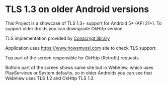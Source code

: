 # TLS 1.3 on older Android versions

This Project is a showcase of TLS 1.3+ support for Android 5+ (API 21+). 
To support older droids you can downgrade OkHttp version.

TLS implementation provided by [Conscrypt library](https://github.com/google/conscrypt/)

Application uses https://www.howsmyssl.com site to check TLS support.

Top part of the screen responsible for OkHttp (Retrofit) requests

Bottom part of the screen shows same site but in WebView, which uses PlayServices or System defaults, so in older Androids you can see that WebView uses TLS 1.2 and OkHttp TLS 1.3.
